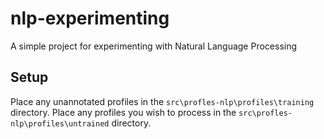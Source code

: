 # nlp-experimenting

A simple project for experimenting with Natural Language Processing

## Setup

Place any unannotated profiles in the `src\profles-nlp\profiles\training` directory.
Place any profiles you wish to process in the `src\profles-nlp\profiles\untrained` directory.